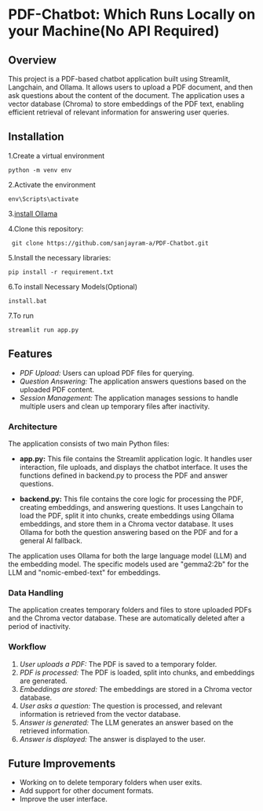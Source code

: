 # **PDF-Chatbot: Which Runs Locally on your Machine(No API Required)**

## Overview

This project is a PDF-based chatbot application built using Streamlit, Langchain, and Ollama. It allows users to upload a PDF document, and then ask questions about the content of the document. The application uses a vector database (Chroma) to store embeddings of the PDF text, enabling efficient retrieval of relevant information for answering user queries.

## Installation

1.Create a virtual environment
```
python -m venv env
```
2.Activate the environment
```
env\Scripts\activate
```
3.[install Ollama](https://ollama.com/)

4.Clone this repository:
```
 git clone https://github.com/sanjayram-a/PDF-Chatbot.git
```
5.Install the necessary libraries:
```
pip install -r requirement.txt
```
6.To install Necessary Models(Optional)
 ``` 
 install.bat
 ```
7.To run
```
streamlit run app.py
```

## Features

* *PDF Upload:* Users can upload PDF files for querying.
* *Question Answering:*  The application answers questions based on the uploaded PDF content.
* *Session Management:*  The application manages sessions to handle multiple users and clean up temporary files after inactivity.



### Architecture

The application consists of two main Python files:

* **app.py:** This file contains the Streamlit application logic. It handles user interaction, file uploads, and displays the chatbot interface.  It uses the functions defined in backend.py to process the PDF and answer questions.

* **backend.py:** This file contains the core logic for processing the PDF, creating embeddings, and answering questions. It uses Langchain to load the PDF, split it into chunks, create embeddings using Ollama embeddings, and store them in a Chroma vector database.  It uses Ollama for both the question answering based on the PDF and for a general AI fallback.

The application uses Ollama for both the large language model (LLM) and the embedding model.  The specific models used are "gemma2:2b" for the LLM and "nomic-embed-text" for embeddings.

### Data Handling

The application creates temporary folders and files to store uploaded PDFs and the Chroma vector database. These are automatically deleted after a period of inactivity.

### Workflow

1. *User uploads a PDF:* The PDF is saved to a temporary folder.
2. *PDF is processed:* The PDF is loaded, split into chunks, and embeddings are generated.
3. *Embeddings are stored:* The embeddings are stored in a Chroma vector database.
4. *User asks a question:* The question is processed, and relevant information is retrieved from the vector database.
5. *Answer is generated:* The LLM generates an answer based on the retrieved information.
6. *Answer is displayed:* The answer is displayed to the user.


## Future Improvements

* Working on to delete temporary folders when user exits. 
* Add support for other document formats.
* Improve the user interface.
